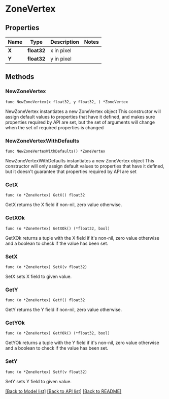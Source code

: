 # ZoneVertex

## Properties

Name | Type | Description | Notes
------------ | ------------- | ------------- | -------------
**X** | **float32** | x in pixel | 
**Y** | **float32** | y in pixel | 

## Methods

### NewZoneVertex

`func NewZoneVertex(x float32, y float32, ) *ZoneVertex`

NewZoneVertex instantiates a new ZoneVertex object
This constructor will assign default values to properties that have it defined,
and makes sure properties required by API are set, but the set of arguments
will change when the set of required properties is changed

### NewZoneVertexWithDefaults

`func NewZoneVertexWithDefaults() *ZoneVertex`

NewZoneVertexWithDefaults instantiates a new ZoneVertex object
This constructor will only assign default values to properties that have it defined,
but it doesn't guarantee that properties required by API are set

### GetX

`func (o *ZoneVertex) GetX() float32`

GetX returns the X field if non-nil, zero value otherwise.

### GetXOk

`func (o *ZoneVertex) GetXOk() (*float32, bool)`

GetXOk returns a tuple with the X field if it's non-nil, zero value otherwise
and a boolean to check if the value has been set.

### SetX

`func (o *ZoneVertex) SetX(v float32)`

SetX sets X field to given value.


### GetY

`func (o *ZoneVertex) GetY() float32`

GetY returns the Y field if non-nil, zero value otherwise.

### GetYOk

`func (o *ZoneVertex) GetYOk() (*float32, bool)`

GetYOk returns a tuple with the Y field if it's non-nil, zero value otherwise
and a boolean to check if the value has been set.

### SetY

`func (o *ZoneVertex) SetY(v float32)`

SetY sets Y field to given value.



[[Back to Model list]](../README.md#documentation-for-models) [[Back to API list]](../README.md#documentation-for-api-endpoints) [[Back to README]](../README.md)


